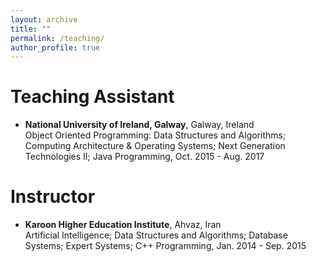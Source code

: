 ```yaml
---
layout: archive
title: ""
permalink: /teaching/
author_profile: true
---
```

Teaching Assistant
===========
* **National University of Ireland, Galway**, Galway, Ireland <br />
Object Oriented Programming: Data Structures and Algorithms; Computing Architecture &
Operating Systems; Next Generation Technologies II; Java Programming, Oct. 2015 - Aug. 2017

Instructor
===========
* **Karoon Higher Education Institute**, Ahvaz, Iran <br />
Artificial Intelligence; Data Structures and Algorithms; Database Systems; Expert Systems; C++
Programming, Jan. 2014 - Sep. 2015
